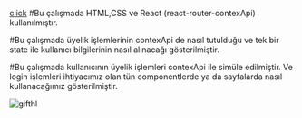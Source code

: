 [click](https://aquamarine-torte-a67075.netlify.app/)
#Bu çalışmada HTML,CSS ve React (react-router-contexApi)  kullanılmıştır.

#Bu çalışmada üyelik işlemlerinin contexApi de nasıl tutulduğu ve tek bir state ile kullanıcı bilgilerinin nasıl alınacağı gösterilmiştir.

#Bu çalışmada kullanıcının üyelik işlemleri contexApi ile simüle edilmiştir. Ve login işlemleri ihtiyacımız olan tün componentlerde ya da sayfalarda nasıl kullanacağımız gösterilmiştir.



![gifthl](https://user-images.githubusercontent.com/109352349/208664523-ae975771-cf5a-4200-8087-6de7a4ff3608.gif)
